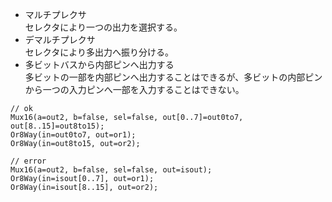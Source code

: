 - マルチプレクサ  
セレクタにより一つの出力を選択する。
- デマルチプレクサ  
セレクタにより多出力へ振り分ける。
- 多ビットバスから内部ピンへ出力する  
多ビットの一部を内部ピンへ出力することはできるが、多ビットの内部ピンから一つの入力ピンへ一部を入力することはできない。

```
// ok
Mux16(a=out2, b=false, sel=false, out[0..7]=out0to7, out[8..15]=out8to15);
Or8Way(in=out0to7, out=or1);
Or8Way(in=out8to15, out=or2);

// error
Mux16(a=out2, b=false, sel=false, out=isout);
Or8Way(in=isout[0..7], out=or1);
Or8Way(in=isout[8..15], out=or2);
```
